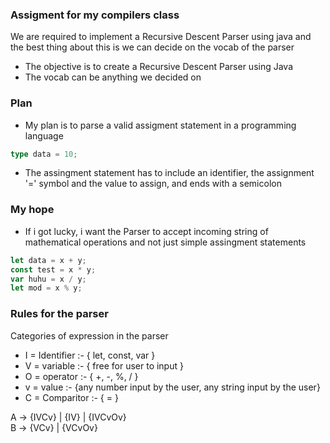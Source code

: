
### Assigment for my compilers class

We are required to implement a Recursive Descent Parser using java and the best thing about this is
we can decide on the vocab of the parser

- The objective is to create a Recursive Descent Parser using Java
- The vocab can be anything we decided on

### Plan

- My plan is to parse a valid assigment statement in a programming language
```ts
type data = 10;
```
- The assingment statement has to include an identifier, the assignment '=' symbol and the value to
	assign, and ends with a semicolon

### My hope

- If i got lucky, i want the Parser to accept incoming string of mathematical operations and not
	just simple assingment statements

```ts
let data = x + y;
const test = x * y;
var huhu = x / y;
let mod = x % y;
```

### Rules for the parser
Categories of expression in the parser

- I = Identifier :- { let, const, var }
- V = variable :- { free for user to input }
- O = operator :- { +, -, %, / }
- v = value :- {any number input by the user, any string input by the user}
- C = Comparitor :- { = }

A -> {IVCv} | {IV} | {IVCvOv} <br /> 
B -> {VCv} | {VCvOv}


